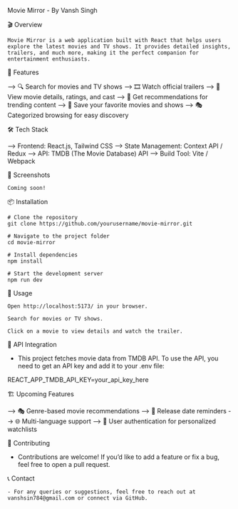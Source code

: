 Movie Mirror - By Vansh Singh

🎬 Overview

    Movie Mirror is a web application built with React that helps users explore the latest movies and TV shows. It provides detailed insights, trailers, and much more, making it the perfect companion for entertainment enthusiasts.

🚀 Features

   --> 🔍 Search for movies and TV shows
   --> 🎞️ Watch official trailers
   --> 📖 View movie details, ratings, and cast
   --> 📰 Get recommendations for trending content
   --> 📌 Save your favorite movies and shows
   --> 🎭 Categorized browsing for easy discovery

🛠️ Tech Stack

   --> Frontend: React.js, Tailwind CSS
   --> State Management: Context API / Redux
   --> API: TMDB (The Movie Database) API
   --> Build Tool: Vite / Webpack

📸 Screenshots

    Coming soon!

📦 Installation

    # Clone the repository
    git clone https://github.com/yourusername/movie-mirror.git

    # Navigate to the project folder
    cd movie-mirror

    # Install dependencies
    npm install

    # Start the development server
    npm run dev

🔧 Usage

    Open http://localhost:5173/ in your browser.

    Search for movies or TV shows.

    Click on a movie to view details and watch the trailer.

📜 API Integration

   -  This project fetches movie data from TMDB API. To use the API, you need to get an API key and add it to   your .env file:

REACT_APP_TMDB_API_KEY=your_api_key_here

🏗️ Upcoming Features

   --> 🎭 Genre-based movie recommendations
   --> 📆 Release date reminders
   --> 🌐 Multi-language support
   --> 👤 User authentication for personalized watchlists

🤝 Contributing

   -  Contributions are welcome! If you’d like to add a feature or fix a bug, feel free to open a pull request.

📞 Contact

    - For any queries or suggestions, feel free to reach out at vanshsin784@gmail.com or connect via GitHub.
